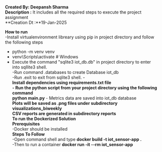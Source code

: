 

**Created By: Deepansh Sharma** <br>
**Description :** It includes all the required steps to execute the  project assignment  <br>
**Creation Dt :**19-Jan-2025  <br>

**How to run** <br>
 -Install virtualenvironment libreary using pip in project directory and follow the following steps <br>
 - python -m venv venv <br>
 - venv\Scripts\activate     # Windows <br>
 - Execute the command "sqlite3 iot_db.db" in project directory to enter into sqllite3 shell. <br>
 -Run command .databases to create Database iot_db <br>
 -Run .exit to exit from sqlite3 shell.  - <br>
**Install dependencies using requirements.txt file <br>- Run the python script from your project directory using the following command** <br>
    **python main.py**  - Metrics data are saved into iot_db database <br> 
    **Plots will be saved as .png files under subdirectory visualizations_biweekly** <br>
    **CSV reports are generated in subdirectory reports** <br>
**To run the Dockerized Solution**<br>
  **Prerequisites**<br>
   -Docker should be installed<br>
   **Steps To Follow**<br>
   -Open command shell and type **docker build -t iot_sensor-app .**<br>
   -Then to run a container **docker run -it --rm iot_sensor-app**<br>
